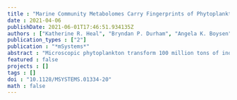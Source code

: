 ```yaml
---
title : "Marine Community Metabolomes Carry Fingerprints of Phytoplankton Community Composition"
date : 2021-04-06
publishDate: 2021-06-01T17:46:51.934135Z
authors : ["Katherine R. Heal", "Bryndan P. Durham", "Angela K. Boysen", "Laura T. Carlson", "Wei Qin", "Francois Ribalet", "Angelicque E. White", "Randelle Bundy", "E. Virginia Armbrust", "Anitra E. Ingalls"]
publication_types : ["2"]
publication : "*mSystems*"
abstract : "Microscopic phytoplankton transform 100 million tons of inorganic carbon into thousands of different organic compounds each day. The structure of each chemical is critical to its biological and ecosystem function, yet the diversity of biomolecules produced by marine microbial communities remained mainly unexplored, especially small polar molecules which are often considered the currency of the microbial loop. Phytoplankton transform inorganic carbon into thousands of biomolecules that represent an important pool of fixed carbon, nitrogen, and sulfur in the surface ocean. Metabolite production differs between phytoplankton, and the flux of these molecules through the microbial food web depends on compound-specific bioavailability to members of a wider microbial community. Yet relatively little is known about the diversity or concentration of metabolites within marine plankton. Here, we compare 313 polar metabolites in 21 cultured phytoplankton species and in natural planktonic communities across environmental gradients to show that bulk community metabolomes reflect the chemical composition of the phytoplankton community. We also show that groups of compounds have similar patterns across space and taxonomy, suggesting that the concentrations of these compounds in the environment are controlled by similar sources and sinks. We quantify several compounds in the surface ocean that represent substantial understudied pools of labile carbon. For example, the N-containing metabolite homarine was up to 3% of particulate carbon and is produced in high concentrations by cultured Synechococcus , and S-containing gonyol accumulated up to 2.5 nM in surface particles and likely originates from dinoflagellates or haptophytes. Our results show that phytoplankton composition directly shapes the carbon composition of the surface ocean. Our findings suggest that in order to access these pools of bioavailable carbon, the wider microbial community must be adapted to phytoplankton community composition. IMPORTANCE Microscopic phytoplankton transform 100 million tons of inorganic carbon into thousands of different organic compounds each day. The structure of each chemical is critical to its biological and ecosystem function, yet the diversity of biomolecules produced by marine microbial communities remained mainly unexplored, especially small polar molecules which are often considered the currency of the microbial loop. Here, we explore the abundance and diversity of small biomolecules in planktonic communities across ecological gradients in the North Pacific and within 21 cultured phytoplankton species. Our work demonstrates that phytoplankton diversity is an important determinant of the chemical composition of the highly bioavailable pool of organic carbon in the ocean, and we highlight understudied yet abundant compounds in both the environment and cultured organisms. These findings add to understanding of how the chemical makeup of phytoplankton shapes marine microbial communities where the ability to sense and use biomolecules depends on the chemical structure."
featured : false
projects : []
tags : []
doi : "10.1128/MSYSTEMS.01334-20"
math : false
---
```

